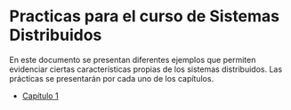 # Practicas para el curso de Sistemas Distribuidos

En este documento se presentan diferentes ejemplos que permiten evidenciar ciertas características propias de los sistemas distribuidos.
Las prácticas se presentarán por cada uno de los capítulos.

* [Capítulo 1](capitulo01.md)
